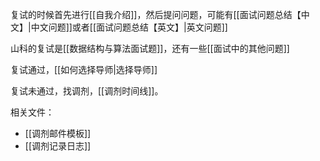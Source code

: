 
复试的时候首先进行[[自我介绍]]，然后提问问题，可能有[[面试问题总结【中文】|中文问题]]或者[[面试问题总结【英文】|英文问题]]

山科的复试是[[数据结构与算法面试题]]，还有一些[[面试中的其他问题]]

复试通过，[[如何选择导师|选择导师]]

复试未通过，找调剂，[[调剂时间线]]。

相关文件：

- [[调剂邮件模板]]
- [[调剂记录日志]]